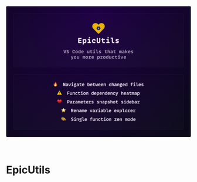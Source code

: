 <p align="center">
  <br />
  <a title="Learn more about GitLens" href="https://github.com/mattrybin/EpicUtils"><img width="1000px" src="https://raw.githubusercontent.com/mattrybin/EpicUtils/master/assets/intro-v3.jpg" alt="EpicUtils Intro" /></a>
</p>

<br />

# EpicUtils
